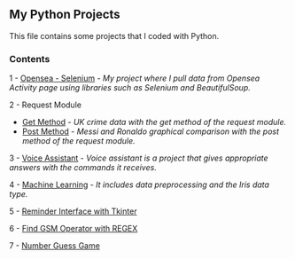 ## My Python Projects

This file contains some projects that I coded with Python. 

### Contents

1 - [Opensea - Selenium](https://github.com/samettyldrm/python-projects/blob/main/opensea-selenium.py) - _My project where I pull data from Opensea Activity page using libraries such as Selenium and BeautifulSoup._

2 - Request Module

- [Get Method](https://github.com/samettyldrm/python-projects/blob/main/request-module/requests-module-get.py) - _UK crime data with the get method of the request module._
- [Post Method](https://github.com/samettyldrm/python-projects/blob/main/request-module/requests-module-get.py) - _Messi and Ronaldo graphical comparison with the post method of the request module._

3 - [Voice Assistant](https://github.com/samettyldrm/python-projects/tree/main/voice-assistant) - _Voice assistant is a project that gives appropriate answers with the commands it receives._

4 - [Machine Learning](https://github.com/samettyldrm/myprojects/tree/main/machine-learning) - _It includes data preprocessing and the Iris data type._

5 - [Reminder Interface with Tkinter](https://github.com/samettyldrm/myprojects/blob/main/tkinter-reminder-interface.py)

6 - [Find GSM Operator with REGEX](https://github.com/samettyldrm/myprojects/blob/main/regex-find-gsm-operator.py)

7 - [Number Guess Game](https://github.com/samettyldrm/myprojects/blob/main/number-guess-game.py)











